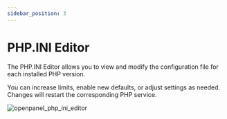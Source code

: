 ```yaml
---
sidebar_position: 3  
---
```


# PHP.INI Editor  

The PHP.INI Editor allows you to view and modify the configuration file for each installed PHP version.  

You can increase limits, enable new defaults, or adjust settings as needed. Changes will restart the corresponding PHP service.

![openpanel_php_ini_editor](/img/panel/v2/openpanel_php_ini_editor.gif)
